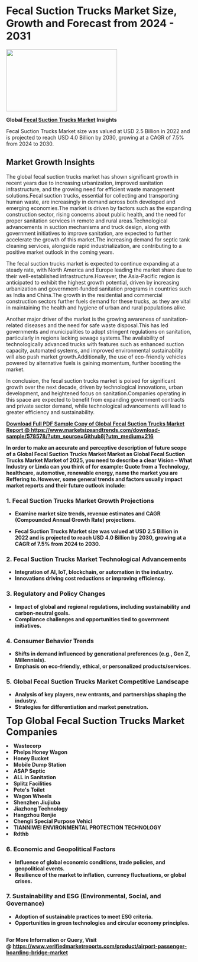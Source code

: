 <H1>Fecal Suction Trucks Market Size, Growth and Forecast from 2024 - 2031</H1><img class="aligncenter size-medium wp-image-584254" src="https://thirdeyenews.in/wp-content/uploads/2024/09/Global-Market-Research-300x168.jpeg" alt="" width="300" height="168" /><p><strong>Global&nbsp;<a href="https://www.marketsizeandtrends.com/download-sample/578578/?utm_source=Github8j?utm_medium=216">Fecal Suction Trucks Market</a> Insights</strong></p><p>Fecal Suction Trucks Market size was valued at USD 2.5 Billion in 2022 and is projected to reach USD 4.0 Billion by 2030, growing at a CAGR of 7.5% from 2024 to 2030.</p><p><h2>Market Growth Insights</h2> <p>The global fecal suction trucks market has shown significant growth in recent years due to increasing urbanization, improved sanitation infrastructure, and the growing need for efficient waste management solutions.Fecal suction trucks, essential for collecting and transporting human waste, are increasingly in demand across both developed and emerging economies.The market is driven by factors such as the expanding construction sector, rising concerns about public health, and the need for proper sanitation services in remote and rural areas.Technological advancements in suction mechanisms and truck design, along with government initiatives to improve sanitation, are expected to further accelerate the growth of this market.The increasing demand for septic tank cleaning services, alongside rapid industrialization, are contributing to a positive market outlook in the coming years.</p> <p><strong><a href="#"></a></strong></p> <p>The fecal suction trucks market is expected to continue expanding at a steady rate, with North America and Europe leading the market share due to their well-established infrastructure.However, the Asia-Pacific region is anticipated to exhibit the highest growth potential, driven by increasing urbanization and government-funded sanitation programs in countries such as India and China.The growth in the residential and commercial construction sectors further fuels demand for these trucks, as they are vital in maintaining the health and hygiene of urban and rural populations alike.</p> <p>Another major driver of the market is the growing awareness of sanitation-related diseases and the need for safe waste disposal.This has led governments and municipalities to adopt stringent regulations on sanitation, particularly in regions lacking sewage systems.The availability of technologically advanced trucks with features such as enhanced suction capacity, automated systems, and improved environmental sustainability will also push market growth.Additionally, the use of eco-friendly vehicles powered by alternative fuels is gaining momentum, further boosting the market.</p> <p>In conclusion, the fecal suction trucks market is poised for significant growth over the next decade, driven by technological innovations, urban development, and heightened focus on sanitation.Companies operating in this space are expected to benefit from expanding government contracts and private sector demand, while technological advancements will lead to greater efficiency and sustainability.</p> <p><strong><a href="#"></p><p><span class=""><strong>Download Full PDF Sample Copy of Global Fecal Suction Trucks Market Report</strong> @ <a href="https://www.marketsizeandtrends.com/download-sample/578578/?utm_source=Github8j?utm_medium=216" target="_blank">https://www.marketsizeandtrends.com/download-sample/578578/?utm_source=Github8j?utm_medium=216</a></span></p><p>In order to make an accurate and perceptive description of future scope of a Global&nbsp;Fecal Suction Trucks Market Market as Global&nbsp;Fecal Suction Trucks Market Market of 2025, you need to describe a clear Vision &ndash; What Industry or Linda can you think of for example: Quote from a Technology, healthcare, automotive, renewable energy, name the market you are Reffering to.However, some general trends and factors usually impact market reports and their future outlook include:</p><h3>1.&nbsp;<strong>Fecal Suction Trucks Market Growth Projections</strong></h3><ul><li>Examine market size trends, revenue estimates and CAGR (Compounded Annual Growth Rate) projections.</li><li><p>Fecal Suction Trucks Market size was valued at USD 2.5 Billion in 2022 and is projected to reach USD 4.0 Billion by 2030, growing at a CAGR of 7.5% from 2024 to 2030.</p></li></ul><h3>2.&nbsp;<strong>Fecal Suction Trucks Market Technological Advancements</strong></h3><ul><li>Integration of AI, IoT, blockchain, or automation in the industry.</li><li>Innovations driving cost reductions or improving efficiency.</li></ul><h3>3.&nbsp;<strong>Regulatory and Policy Changes</strong></h3><ul><li>Impact of global and regional regulations, including sustainability and carbon-neutral goals.</li><li>Compliance challenges and opportunities tied to government initiatives.</li></ul><h3>4.&nbsp;<strong>Consumer Behavior Trends</strong></h3><ul><li>Shifts in demand influenced by generational preferences (e.g., Gen Z, Millennials).</li><li>Emphasis on eco-friendly, ethical, or personalized products/services.</li></ul><h3>5.&nbsp;<strong>Global Fecal Suction Trucks Market Competitive Landscape</strong></h3><ul><li>Analysis of key players, new entrants, and partnerships shaping the industry.</li><li>Strategies for differentiation and market penetration.</li></ul><p data-pm-slice="1 1 []"><span style="color: inherit; font-family: inherit; font-size: 25px;">Top Global Fecal Suction Trucks Market Companies</span></p><div class="" data-test-id=""><p><li>Wastecorp</li><li> Phelps Honey Wagon</li><li> Honey Bucket</li><li> Mobile Dump Station</li><li> ASAP Septic</li><li> ALL in Sanitation</li><li> Splitz Facilities</li><li> Pete's Toilet</li><li> Wagon Wheels</li><li> Shenzhen Jiujiuba</li><li> Jiazhong Technology</li><li> Hangzhou Renjie</li><li> Chengli Special Purpose Vehicl</li><li> TIANNIWEI ENVIRONMENTAL PROTECTION TECHNOLOGY</li><li> Rdthb</li></p></div><h3>6.&nbsp;<strong>Economic and Geopolitical Factors</strong></h3><ul><li>Influence of global economic conditions, trade policies, and geopolitical events.</li><li>Resilience of the market to inflation, currency fluctuations, or global crises.</li></ul><h3>7.&nbsp;<strong>Sustainability and ESG (Environmental, Social, and Governance)</strong></h3><ul><li>Adoption of sustainable practices to meet ESG criteria.</li><li>Opportunities in green technologies and circular economy principles.</li></ul><h2><strong style="font-size: 14px;">For More Information or Query, Visit @&nbsp;</strong><a style="background-color: #ffffff; font-size: 14px;" href="https://www.marketsizeandtrends.com/report/fecal-suction-trucks-market/" target="_blank">https://www.verifiedmarketreports.com/product/airport-passenger-boarding-bridge-market</a></h2>